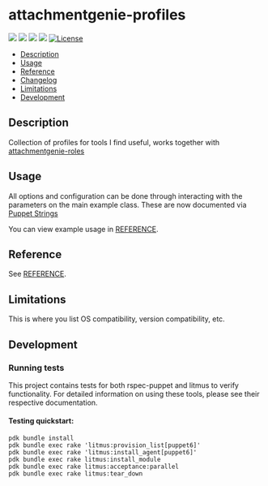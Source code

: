 # attachmentgenie-profiles

[![](https://img.shields.io/puppetforge/pdk-version/attachmentgenie/profiles.svg?style=popout)](https://forge.puppetlabs.com/attachmentgenie/profiles)
[![](https://img.shields.io/puppetforge/v/attachmentgenie/profiles.svg?style=popout)](https://forge.puppetlabs.com/attachmentgenie/profiles)
[![](https://img.shields.io/puppetforge/dt/attachmentgenie/profiles.svg?style=popout)](https://forge.puppetlabs.com/attachmentgenie/profiles)
[![](https://travis-ci.org/attachmentgenie/attachmentgenie-profiles.svg?branch=master)](https://travis-ci.org/attachmentgenie/attachmentgenie-profiles)
[![License](https://img.shields.io/github/license/attachmentgenie/attachmentgenie-profiles?stype=popout)](https://github.com/attachmentgenie/attachmentgenie-profiles/blob/master/LICENSE)

- [Description](#description)
- [Usage](#usage)
- [Reference](#reference)
- [Changelog](#changelog)
- [Limitations](#limitations)
- [Development](#development)

## Description

Collection of profiles for tools I find useful, works together with [attachmentgenie-roles](https://github.com/attachmentgenie-roles)

## Usage

All options and configuration can be done through interacting with the parameters
on the main example class.
These are now documented via [Puppet Strings](https://github.com/puppetlabs/puppet-strings)

You can view example usage in [REFERENCE](REFERENCE.md).

## Reference

See [REFERENCE](REFERENCE.md).

## Limitations

This is where you list OS compatibility, version compatibility, etc.

## Development

### Running tests

This project contains tests for both rspec-puppet and litmus to verify functionality. For detailed information on using these tools, please see their respective documentation.

#### Testing quickstart:

```
pdk bundle install
pdk bundle exec rake 'litmus:provision_list[puppet6]'
pdk bundle exec rake 'litmus:install_agent[puppet6]'
pdk bundle exec rake litmus:install_module
pdk bundle exec rake litmus:acceptance:parallel
pdk bundle exec rake litmus:tear_down
